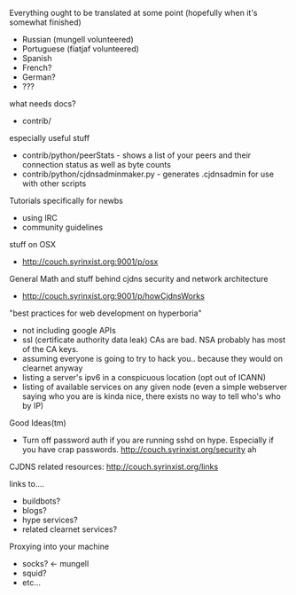 Everything ought to be translated at some point (hopefully when it's somewhat finished)

- Russian (mungell volunteered)
- Portuguese (fiatjaf volunteered)
- Spanish
- French?
- German?
- ???


what needs docs?

- contrib/


especially useful stuff

- contrib/python/peerStats - shows a list of your peers and their connection status as well as byte counts
- contrib/python/cjdnsadminmaker.py - generates .cjdnsadmin for use with other scripts


Tutorials specifically for newbs

- using IRC
- community guidelines


stuff on OSX

- http://couch.syrinxist.org:9001/p/osx


General Math and stuff behind cjdns security and network architecture

- http://couch.syrinxist.org:9001/p/howCjdnsWorks


"best practices for web development on hyperboria"

- not including google APIs
- ssl (certificate authority data leak)  CAs are bad. NSA probably has most of the CA keys.
- assuming everyone is going to try to hack you.. because they would on clearnet anyway
- listing a server's ipv6 in a conspicuous location (opt out of ICANN)
- listing of available services on any given node (even a simple webserver saying who you are is kinda nice, there exists no way to tell who's who by IP)

Good Ideas(tm)

- Turn off password auth if you are running sshd on hype. Especially if you have crap passwords. http://couch.syrinxist.org/security ah

CJDNS related resources:  http://couch.syrinxist.org/links

links to....
- buildbots?
- blogs?
- hype services?
- related clearnet services?

Proxying into your machine

- socks? <- mungell
- squid?
- etc...
